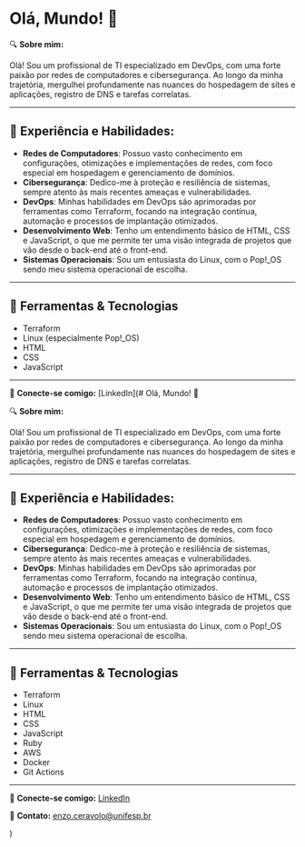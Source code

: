 # Olá, Mundo! 👋

🔍 **Sobre mim:**

Olá! Sou um profissional de TI especializado em DevOps, com uma forte paixão por redes de computadores e cibersegurança. Ao longo da minha trajetória, mergulhei profundamente nas nuances do hospedagem de sites e aplicações, registro de DNS e tarefas correlatas.

---

## 💼 **Experiência e Habilidades:**

- **Redes de Computadores**: Possuo vasto conhecimento em configurações, otimizações e implementações de redes, com foco especial em hospedagem e gerenciamento de domínios.
- **Cibersegurança**: Dedico-me à proteção e resiliência de sistemas, sempre atento às mais recentes ameaças e vulnerabilidades.
- **DevOps**: Minhas habilidades em DevOps são aprimoradas por ferramentas como Terraform, focando na integração contínua, automação e processos de implantação otimizados.
- **Desenvolvimento Web**: Tenho um entendimento básico de HTML, CSS e JavaScript, o que me permite ter uma visão integrada de projetos que vão desde o back-end até o front-end.
- **Sistemas Operacionais**: Sou um entusiasta do Linux, com o Pop!_OS sendo meu sistema operacional de escolha.

---

## 🔧 **Ferramentas & Tecnologias**

- Terraform
- Linux (especialmente Pop!_OS)
- HTML
- CSS
- JavaScript

---

🔗 **Conecte-se comigo:** [LinkedIn](# Olá, Mundo! 👋

🔍 **Sobre mim:**

Olá! Sou um profissional de TI especializado em DevOps, com uma forte paixão por redes de computadores e cibersegurança. Ao longo da minha trajetória, mergulhei profundamente nas nuances do hospedagem de sites e aplicações, registro de DNS e tarefas correlatas.

---

## 💼 **Experiência e Habilidades:**

- **Redes de Computadores**: Possuo vasto conhecimento em configurações, otimizações e implementações de redes, com foco especial em hospedagem e gerenciamento de domínios.
- **Cibersegurança**: Dedico-me à proteção e resiliência de sistemas, sempre atento às mais recentes ameaças e vulnerabilidades.
- **DevOps**: Minhas habilidades em DevOps são aprimoradas por ferramentas como Terraform, focando na integração contínua, automação e processos de implantação otimizados.
- **Desenvolvimento Web**: Tenho um entendimento básico de HTML, CSS e JavaScript, o que me permite ter uma visão integrada de projetos que vão desde o back-end até o front-end.
- **Sistemas Operacionais**: Sou um entusiasta do Linux, com o Pop!_OS sendo meu sistema operacional de escolha.

---

## 🔧 **Ferramentas & Tecnologias**

- Terraform
- Linux
- HTML
- CSS
- JavaScript
- Ruby
- AWS
- Docker
- Git Actions

---

🔗 **Conecte-se comigo:** [LinkedIn](sua_url_do_linkedin)

📧 **Contato:** enzo.ceravolo@unifesp.br

)



